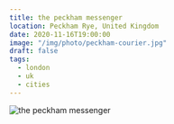 ```yaml
---
title: the peckham messenger
location: Peckham Rye, United Kingdom
date: 2020-11-16T19:00:00
image: "/img/photo/peckham-courier.jpg"
draft: false
tags:
  - london
  - uk
  - cities
---
```


![the peckham messenger](/img/photo/peckham-courier.jpg)
